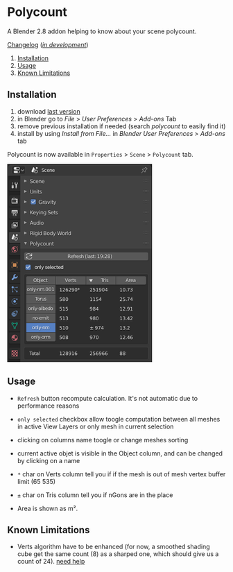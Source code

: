 # Polycount

A Blender 2.8 addon helping to know about your scene polycount.

[Changelog](https://github.com/Vinc3r/Polycount/blob/master/changelog.md)
([*in development*](https://github.com/Vinc3r/Polycount/blob/master/changelog-dev.md))

1. [Installation](https://github.com/Vinc3r/Polycount#installation)
2. [Usage](https://github.com/Vinc3r/Polycount#usage)
3. [Known Limitations](https://github.com/Vinc3r/Polycount#known-limitations)

## Installation

1. download [last version](https://github.com/Vinc3r/Polycount/releases/latest)
2. in Blender go to *File* > *User Preferences* > *Add-ons* Tab
3. remove previous installation if needed (search *polycount* to easily find it)
4. install by using *Install from File...* in *Blender User Preferences* > *Add-ons* tab

Polycount is now available in `Properties` > `Scene` > `Polycount` tab.

![polycount](_readme-assets_/polycount.png)

## Usage

- `Refresh` button recompute calculation. It's not automatic due to performance reasons
- `only selected` checkbox allow toogle computation between all meshes in active View Layers or only mesh in current selection
- clicking on columns name toogle or change meshes sorting
- current active objet is visible in the Object column, and can be changed by clicking on a name
-  `*` char on Verts column tell you if if the mesh is out of mesh vertex buffer limit (65 535)
- `±` char on Tris column tell you if nGons are in the place

- Area is shown as m².

## Known Limitations

- Verts algorithm have to be enhanced (for now, a smoothed shading cube get the same count (8) as a sharped one, which should give us a count of 24). [need help](https://github.com/Vinc3r/Polycount/issues/2)